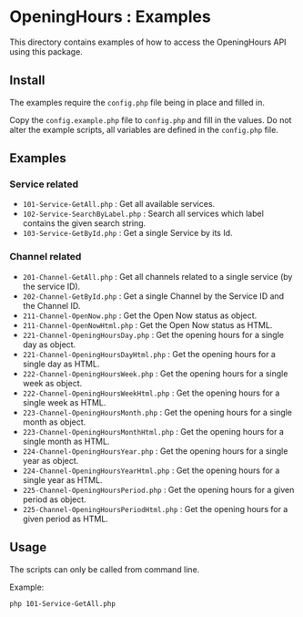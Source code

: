 # OpeningHours : Examples

This directory contains examples of how to access the OpeningHours API using
this package.

## Install

The examples require the `config.php` file being in place and filled in.

Copy the `config.example.php` file to `config.php` and fill in the values.
Do not alter the example scripts, all variables are defined in the `config.php`
file.

## Examples

### Service related

* `101-Service-GetAll.php` : Get all available services.
* `102-Service-SearchByLabel.php` : Search all services which label contains the
  given search string.
* `103-Service-GetById.php` : Get a single Service by its Id.

### Channel related

* `201-Channel-GetAll.php` : Get all channels related to a single service (by the
  service ID).
* `202-Channel-GetById.php` : Get a single Channel by the Service ID and the
  Channel ID.
* `211-Channel-OpenNow.php` : Get the Open Now status as object.
* `211-Channel-OpenNowHtml.php` : Get the Open Now status as HTML.
* `221-Channel-OpeningHoursDay.php` : Get the opening hours for a single day as
  object.
* `221-Channel-OpeningHoursDayHtml.php` : Get the opening hours for a single day
  as HTML.
* `222-Channel-OpeningHoursWeek.php` : Get the opening hours for a single week
  as object.
* `222-Channel-OpeningHoursWeekHtml.php` : Get the opening hours for a single
  week as HTML.
* `223-Channel-OpeningHoursMonth.php` : Get the opening hours for a single month
  as object.
* `223-Channel-OpeningHoursMonthHtml.php` : Get the opening hours for a single
  month as HTML.
* `224-Channel-OpeningHoursYear.php` : Get the opening hours for a single year
  as object.
* `224-Channel-OpeningHoursYearHtml.php` : Get the opening hours for a single
  year as HTML.
* `225-Channel-OpeningHoursPeriod.php` : Get the opening hours for a given
  period as object.
* `225-Channel-OpeningHoursPeriodHtml.php` : Get the opening hours for a given
  period as HTML.

## Usage

The scripts can only be called from command line.

Example:

```bash
php 101-Service-GetAll.php
```
